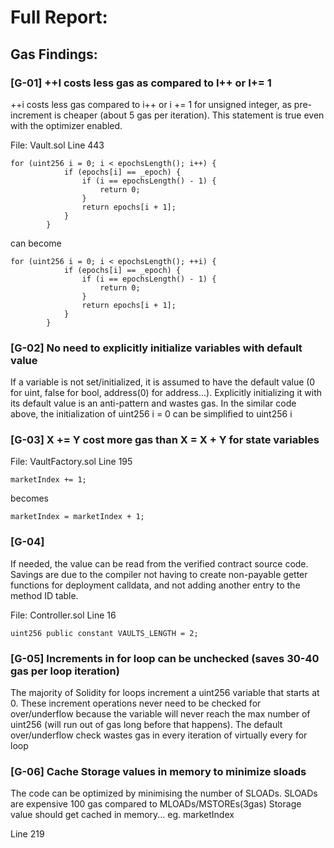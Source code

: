 # Full Report:

## Gas Findings:

### [G-01] ++I costs less gas as compared to I++ or I+= 1
++i costs less gas compared to i++ or i += 1 for unsigned integer, as pre-increment is cheaper (about 5 gas per iteration). This statement is true even with the optimizer enabled.

File: Vault.sol Line 443
```
for (uint256 i = 0; i < epochsLength(); i++) {
            if (epochs[i] == _epoch) {
                if (i == epochsLength() - 1) {
                    return 0;
                }
                return epochs[i + 1];
            }
        }
```
can become
```
for (uint256 i = 0; i < epochsLength(); ++i) {
            if (epochs[i] == _epoch) {
                if (i == epochsLength() - 1) {
                    return 0;
                }
                return epochs[i + 1];
            }
        }
```
### [G-02] No need to explicitly initialize variables with default value
If a variable is not set/initialized, it is assumed to have the default value (0 for uint, false for bool, address(0) for address…). Explicitly initializing it with its default value is an anti-pattern and wastes gas. In the similar code above, the initialization of uint256 i = 0 can be simplified to uint256 i

### [G-03] X += Y cost more gas than X = X + Y for state variables
File: VaultFactory.sol Line 195
```
marketIndex += 1;
```
becomes
```
marketIndex = marketIndex + 1;
```
### [G-04]
If needed, the value can be read from the verified contract source code. Savings are due to the compiler not having to create non-payable getter functions for deployment calldata, and not adding another entry to the method ID table.

File: Controller.sol Line 16
```
uint256 public constant VAULTS_LENGTH = 2;
```
### [G-05] Increments in for loop can be unchecked (saves 30-40 gas per loop iteration)
The majority of Solidity for loops increment a uint256 variable that starts at 0. These increment operations never need to be checked for over/underflow because the variable will never reach the max number of uint256 (will run out of gas long before that happens). The default over/underflow check wastes gas in every iteration of virtually every for loop

### [G-06] Cache Storage values in memory to minimize sloads
The code can be optimized by minimising the number of SLOADs. SLOADs are expensive 100 gas compared to MLOADs/MSTOREs(3gas) Storage value should get cached in memory... eg. marketIndex

Line 219

